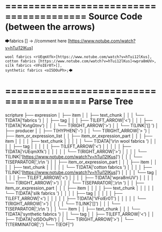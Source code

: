 ========================================
Source Code (between the arrows)
========================================

🡆fabrics <KvtgGtnv>[] -> //comment here [https://www.notube.com/watch?v=hTui12lKus]

    wool fabrics <rUEqmXfk>[https://www.notube.com/watch?v=hTui12lKus],
    cotton fabrics [https://www.notube.com/watch?v=hTui12lKus]<wpra8mUV>,
    silk fabrics <VFoIEr0T>[],
    synthetic fabrics <oI5DOuPh>;🡄

========================================
Parse Tree
========================================

scripture
├── expression
│   ├── item
│   │   ├── text_chunk
│   │   │   └── T(DATA|'fabrics ')
│   │   ├── tag
│   │   │   ├── T(LEFT_ARROW|'<')
│   │   │   ├── T(DATA|'KvtgGtnv')
│   │   │   └── T(RIGHT_ARROW|'>')
│   │   └── T(LINK|'[] ')
│   ├── producer
│   │   ├── T(HYPHEN|'-')
│   │   └── T(RIGHT_ARROW|'> ')
│   ├── item_or_expression_list
│   │   ├── item_or_expression_part
│   │   │   ├── item
│   │   │   │   ├── text_chunk
│   │   │   │   │   └── T(DATA|'\r\n    wool fabrics ')
│   │   │   │   ├── tag
│   │   │   │   │   ├── T(LEFT_ARROW|'<')
│   │   │   │   │   ├── T(DATA|'rUEqmXfk')
│   │   │   │   │   └── T(RIGHT_ARROW|'>')
│   │   │   │   └── T(LINK|'[https://www.notube.com/watch?v=hTui12lKus]')
│   │   │   └── T(SEPARATOR|',\r\n    ')
│   │   ├── item_or_expression_part
│   │   │   ├── item
│   │   │   │   ├── text_chunk
│   │   │   │   │   └── T(DATA|'cotton fabrics ')
│   │   │   │   ├── T(LINK|'[https://www.notube.com/watch?v=hTui12lKus]')
│   │   │   │   └── tag
│   │   │   │       ├── T(LEFT_ARROW|'<')
│   │   │   │       ├── T(DATA|'wpra8mUV')
│   │   │   │       └── T(RIGHT_ARROW|'>')
│   │   │   └── T(SEPARATOR|',\r\n    ')
│   │   ├── item_or_expression_part
│   │   │   ├── item
│   │   │   │   ├── text_chunk
│   │   │   │   │   └── T(DATA|'silk fabrics ')
│   │   │   │   ├── tag
│   │   │   │   │   ├── T(LEFT_ARROW|'<')
│   │   │   │   │   ├── T(DATA|'VFoIEr0T')
│   │   │   │   │   └── T(RIGHT_ARROW|'>')
│   │   │   │   └── T(LINK|'[]')
│   │   │   └── T(SEPARATOR|',\r\n    ')
│   │   └── item
│   │       ├── text_chunk
│   │       │   └── T(DATA|'synthetic fabrics ')
│   │       └── tag
│   │           ├── T(LEFT_ARROW|'<')
│   │           ├── T(DATA|'oI5DOuPh')
│   │           └── T(RIGHT_ARROW|'>')
│   └── T(TERMINATOR|';')
└── T(EOF|'<EOF>')
